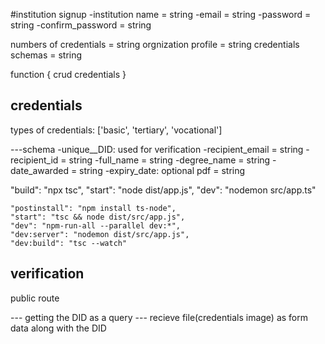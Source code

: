 #institution signup
-institution name = string
-email = string
-password = string
-confirm_password = string

numbers of credentials = string
orgnization profile = string
credentials schemas = string

function {
    crud credentials
}

## credentials
types of credentials: ['basic', 'tertiary', 'vocational']

---schema
-unique__DID: used for verification
-recipient_email = string
-recipient_id = string
-full_name = string
-degree_name = string
-date_awarded = string
-expiry_date: optional
pdf = string


 "build": "npx tsc",
 "start": "node dist/app.js",
 "dev": "nodemon src/app.ts"



    "postinstall": "npm install ts-node",
    "start": "tsc && node dist/src/app.js",
    "dev": "npm-run-all --parallel dev:*",
    "dev:server": "nodemon dist/src/app.js",
    "dev:build": "tsc --watch"

## verification
public route

--- getting the DID as a query
--- recieve file(credentials image) as form data along with the DID